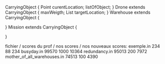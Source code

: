 CarryingObject {
  Point curentLocation;
  listOfObject;
}
Drone extends CarryingObject {
  maxWeigth;
  List<Point> targetLocation;
}
Warehouse extends CarryingObject {

}
Mission extends CarryingObject {

}

fichier / scores du prof / nos scores / nos nouveaux scores:
exemple.in 234 88 234
busyday.in 99570 1000 10364
redundancy.in 95013 200 7972
mother_of_all_warehouses.in 74513 100 4390
